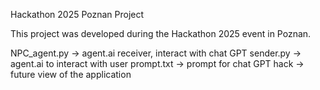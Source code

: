 Hackathon 2025 Poznan Project

This project was developed during the Hackathon 2025 event in Poznan.

NPC_agent.py -> agent.ai receiver, interact with chat GPT
sender.py -> agent.ai to interact with user 
prompt.txt -> prompt for chat GPT 
hack -> future view of the application 
